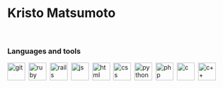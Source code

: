 # Kristo Matsumoto

<div id="stat" align="center">
    <img src="http://github-profile-summary-cards.vercel.app/api/cards/repos-per-language?username=KristoMatsumoto&theme=github_dark" alt=""/>
    <img src="http://github-profile-summary-cards.vercel.app/api/cards/most-commit-language?username=KristoMatsumoto&theme=github_dark" alt=""/>    
</div>

### Languages and tools

<img src="https://cdn.jsdelivr.net/gh/devicons/devicon/icons/git/git-plain.svg" title="git" width="40" height="40"/>&nbsp;
<img src="https://cdn.jsdelivr.net/gh/devicons/devicon@latest/icons/ruby/ruby-original.svg" title="ruby" width="40" height="40"/>&nbsp;
<img src="https://cdn.jsdelivr.net/gh/devicons/devicon@latest/icons/rails/rails-plain-wordmark.svg" title="rails" width="40" height="40"/>&nbsp;
<img src="https://cdn.jsdelivr.net/gh/devicons/devicon/icons/javascript/javascript-original.svg" title="js" width="40" height="40"/>&nbsp;
<img src="https://cdn.jsdelivr.net/gh/devicons/devicon/icons/html5/html5-original.svg" title="html" width="40" height="40"/>&nbsp;
<img src="https://cdn.jsdelivr.net/gh/devicons/devicon/icons/css3/css3-original.svg" title="css" width="40" height="40"/>&nbsp;
<img src="https://cdn.jsdelivr.net/gh/devicons/devicon@latest/icons/python/python-original.svg" title="python" width="40" height="40"/>&nbsp;
<img src="https://cdn.jsdelivr.net/gh/devicons/devicon@latest/icons/php/php-original.svg" title="php" width="40" height="40"/>&nbsp;
<img src="https://cdn.jsdelivr.net/gh/devicons/devicon@latest/icons/c/c-original.svg" title="c" width="40" height="40"/>&nbsp;
<img src="https://cdn.jsdelivr.net/gh/devicons/devicon@latest/icons/cplusplus/cplusplus-original.svg" title="c++" width="40" height="40"/>&nbsp;
